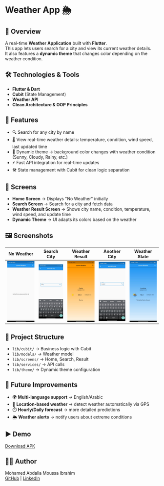 # Weather App 🌦️

## 📌 Overview
A real-time **Weather Application** built with **Flutter**.  
This app lets users search for a city and view its current weather details.  
It also features a **dynamic theme** that changes color depending on the weather condition.

## 🛠️ Technologies & Tools
- **Flutter & Dart**
- **Cubit** (State Management)
- **Weather API**
- **Clean Architecture & OOP Principles**

## 🚀 Features
- 🔍 Search for any city by name
- 🌡️ View real-time weather details: temperature, condition, wind speed, last updated time
- 🎨 Dynamic theme → background color changes with weather condition (Sunny, Cloudy, Rainy, etc.)
- ⚡ Fast API integration for real-time updates
- 🛠️ State management with Cubit for clean logic separation

## 📱 Screens
- **Home Screen** → Displays "No Weather" initially
- **Search Screen** → Search for a city and fetch data
- **Weather Result Screen** → Shows city name, condition, temperature, wind speed, and update time
- **Dynamic Theme** → UI adapts its colors based on the weather

## 🖼️ Screenshots

| No Weather                                      | Search City                              | Weather Result                                  | Another City                                   | Weather State                                    |
|-------------------------------------------------|------------------------------------------|-------------------------------------------------|------------------------------------------------|--------------------------------------------------|
| ![NoWeather](assets/screenshots/no_weather.jpg) | ![Search](assets/screenshots/search.jpg) | ![Result](assets/screenshots/weather_state.jpg) | ![Search](assets/screenshots/another_city.jpg) | ![Result](assets/screenshots/weather_statee.jpg) |

## 📂 Project Structure
- `lib/cubit/` → Business logic with Cubit
- `lib/models/` → Weather model
- `lib/screens/` → Home, Search, Result
- `lib/services/` → API calls
- `lib/theme/` → Dynamic theme configuration

## 🚧 Future Improvements
- 🌍 **Multi-language support** → English/Arabic
- 📍 **Location-based weather** → detect weather automatically via GPS
- ⏱️ **Hourly/Daily forecast** → more detailed predictions
- 🌦️ **Weather alerts** → notify users about extreme conditions

## ▶️ Demo
[Download APK](f) 

## 👨‍💻 Author
Mohamed Abdalla Moussa Ibrahim  
[GitHub](https://github.com/mohamed-abdallah-mouse/Wather_app) | [LinkedIn](https://www.linkedin.com/in/mohamed-abdallah-mouse-69419a1b8)

